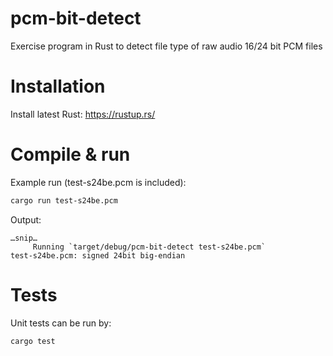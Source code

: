 # pcm-bit-detect
Exercise program in Rust to detect file type of raw audio 16/24 bit PCM files

# Installation

Install latest Rust: https://rustup.rs/

# Compile & run

Example run (test-s24be.pcm is included):

```sh
cargo run test-s24be.pcm
```
Output:
```
…snip…
     Running `target/debug/pcm-bit-detect test-s24be.pcm`
test-s24be.pcm: signed 24bit big-endian
```

# Tests

Unit tests can be run by:

```sh
cargo test
```
